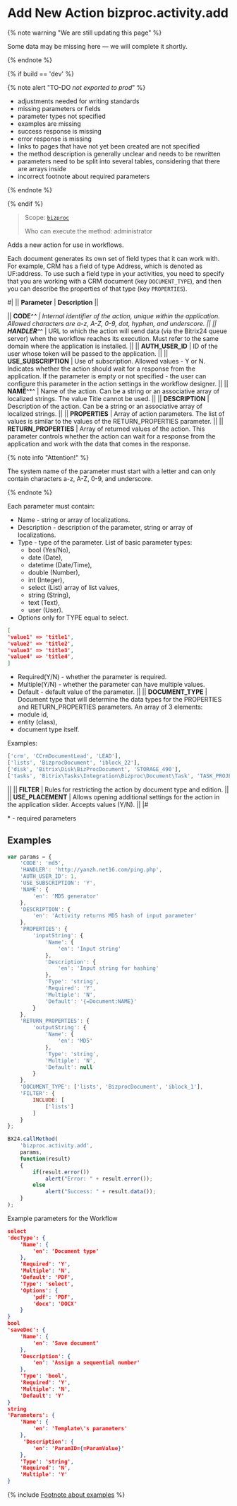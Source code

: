 # Add New Action bizproc.activity.add

{% note warning "We are still updating this page" %}

Some data may be missing here — we will complete it shortly.

{% endnote %}

{% if build == 'dev' %}

{% note alert "TO-DO _not exported to prod_" %}

- adjustments needed for writing standards
- missing parameters or fields
- parameter types not specified
- examples are missing
- success response is missing
- error response is missing
- links to pages that have not yet been created are not specified
- the method description is generally unclear and needs to be rewritten
- parameters need to be split into several tables, considering that there are arrays inside
- incorrect footnote about required parameters

{% endnote %}

{% endif %}

> Scope: [`bizproc`](../../scopes/permissions.md)
>
> Who can execute the method: administrator

Adds a new action for use in workflows.

Each document generates its own set of field types that it can work with. For example, CRM has a field of type Address, which is denoted as UF:address. To use such a field type in your activities, you need to specify that you are working with a CRM document (key `DOCUMENT_TYPE`), and then you can describe the properties of that type (key `PROPERTIES`).

#|
|| **Parameter** | **Description** ||

|| **CODE**^*^ | Internal identifier of the action, unique within the application. Allowed characters are a-z, A-Z, 0-9, dot, hyphen, and underscore.  ||
|| **HANDLER**^*^     | URL to which the action will send data (via the Bitrix24 queue server) when the workflow reaches its execution. Must refer to the same domain where the application is installed.  ||
|| **AUTH_USER_ID** | ID of the user whose token will be passed to the application. ||
|| **USE_SUBSCRIPTION** | Use of subscription. Allowed values - Y or N. Indicates whether the action should wait for a response from the application. If the parameter is empty or not specified - the user can configure this parameter in the action settings in the workflow designer.  ||
|| **NAME**^*^        | Name of the action. Can be a string or an associative array of localized strings. The value Title cannot be used. ||
|| **DESCRIPTION** | Description of the action. Can be a string or an associative array of localized strings. ||
|| **PROPERTIES**    | Array of action parameters. The list of values is similar to the values of the RETURN_PROPERTIES parameter.  ||
|| **RETURN_PROPERTIES** | Array of returned values of the action. This parameter controls whether the action can wait for a response from the application and work with the data that comes in the response.

{% note info "Attention!" %}

The system name of the parameter must start with a letter and can only contain characters a-z, A-Z, 0-9, and underscore.

{% endnote %}

Each parameter must contain: 

- Name - string or array of localizations. 
- Description - description of the parameter, string or array of localizations. 
- Type - type of the parameter. List of basic parameter types: 
  - bool (Yes/No), 
  - date (Date), 
  - datetime (Date/Time), 
  - double (Number), 
  - int (Integer), 
  - select (List) array of list values, 
  - string (String), 
  - text (Text), 
  - user (User). 
- Options only for TYPE equal to select. 

```json
[
'value1' => 'title1',
'value2' => 'title2',
'value3' => 'title3',
'value4' => 'title4',
]
```

- Required(Y/N) - whether the parameter is required.
- Multiple(Y/N) - whether the parameter can have multiple values.
- Default - default value of the parameter. ||
|| **DOCUMENT_TYPE** | Document type that will determine the data types for the PROPERTIES and RETURN_PROPERTIES parameters. An array of 3 elements: 
- module id,
- entity (class),
- document type itself.

Examples:

```php
['crm', 'CCrmDocumentLead', 'LEAD'], 
['lists', 'BizprocDocument', 'iblock_22'],
['disk', 'Bitrix\Disk\BizProcDocument', 'STORAGE_490'],
['tasks', 'Bitrix\Tasks\Integration\Bizproc\Document\Task', 'TASK_PROJECT_13'].
```

||
|| **FILTER**        | Rules for restricting the action by document type and edition. ||
|| **USE_PLACEMENT** | Allows opening additional settings for the action in the application slider. Accepts values (Y/N).  ||
|#

\* - required parameters

## Examples

```js
var params = {
    'CODE': 'md5',
    'HANDLER': 'http://yanzh.net16.com/ping.php',
    'AUTH_USER_ID': 1,
    'USE_SUBSCRIPTION': 'Y',
    'NAME': {
        'en': 'MD5 generator'
    },
    'DESCRIPTION': {
        'en': 'Activity returns MD5 hash of input parameter'
    },
    'PROPERTIES': {
        'inputString': {
            'Name': {
                'en': 'Input string'
            },
            'Description': {
                'en': 'Input string for hashing'
            },
            'Type': 'string',
            'Required': 'Y',
            'Multiple': 'N',
            'Default': '{=Document:NAME}'
        }
    },
    'RETURN_PROPERTIES': {
        'outputString': {
            'Name': {
                'en': 'MD5'
            },
            'Type': 'string',
            'Multiple': 'N',
            'Default': null
        }
    },
    'DOCUMENT_TYPE': ['lists', 'BizprocDocument', 'iblock_1'],
    'FILTER': {
        INCLUDE: [
            ['lists']
        ]
    }
};

BX24.callMethod(
    'bizproc.activity.add',
    params,
    function(result)
    {
        if(result.error())
            alert("Error: " + result.error());
        else
            alert("Success: " + result.data());
    }
);
```

Example parameters for the Workflow

```json
select
'docType': {
	'Name': {
		'en': 'Document type'
	},
	'Required': 'Y',
	'Multiple': 'N',
	'Default': 'PDF',
	'Type': 'select',
	'Options': {
		'pdf': 'PDF',
		'docx': 'DOCX'
	}
}
bool
'saveDoc': {
	'Name': {
		'en': 'Save document'
	},
	'Description': {
		'en': 'Assign a sequential number'
	},
	'Type': 'bool',
	'Required': 'Y',
	'Multiple': 'N',
	'Default': 'Y'
}
string
'Parameters': {
	'Name': {
		'en': 'Template\'s parameters'
	},
	 'Description': {
		'en': 'ParamID={=ParamValue}'
	},
	'Type': 'string',
	'Required': 'N',
	'Multiple': 'Y'
}
```

{% include [Footnote about examples](../../../_includes/examples.md) %}